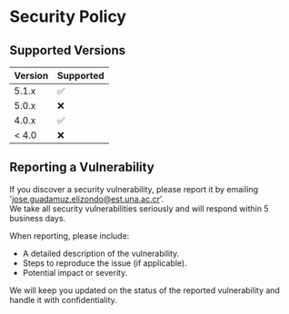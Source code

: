 # Security Policy

## Supported Versions

| Version | Supported          |
| ------- | ------------------ |
| 5.1.x   | :white_check_mark: |
| 5.0.x   | :x:                |
| 4.0.x   | :white_check_mark: |
| < 4.0   | :x:                |

## Reporting a Vulnerability

If you discover a security vulnerability, please report it by emailing 'jose.guadamuz.elizondo@est.una.ac.cr'.  
We take all security vulnerabilities seriously and will respond within 5 business days.

When reporting, please include:
- A detailed description of the vulnerability.
- Steps to reproduce the issue (if applicable).
- Potential impact or severity.

We will keep you updated on the status of the reported vulnerability and handle it with confidentiality.
